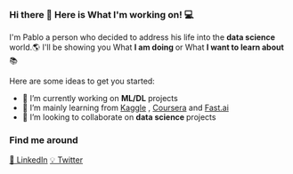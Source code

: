 ### Hi there 👋 Here is What I'm working on! 💻

I'm Pablo a person who decided to address his life into the <b> data science </b> world.🌎
I'll be showing you What <b> I am doing </b> or What <b> I want to learn about </b> 📚



Here are some ideas to get you started:

- 🔭 I’m currently working on <b>ML/DL</b> projects
- 🌱 I’m mainly learning from [Kaggle](https://www.kaggle.com/) , [Coursera](https://www.coursera.org/) and [Fast.ai](https://www.fast.ai/)
- 👯 I’m looking to collaborate on <b> data science </b> projects


### Find me around

[💼 LinkedIn](https://www.linkedin.com/in/paalfer96/)
[💡 Twitter](https://twitter.com/PaalferData)
